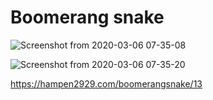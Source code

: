 # Boomerang snake

![Screenshot from 2020-03-06 07-35-08](https://user-images.githubusercontent.com/34574033/76032342-0654e880-5f7d-11ea-9068-f8532b44a50f.png)

![Screenshot from 2020-03-06 07-35-20](https://user-images.githubusercontent.com/34574033/76032352-0fde5080-5f7d-11ea-8073-08bdfe5a8a59.png)

https://hampen2929.com/boomerangsnake/13
